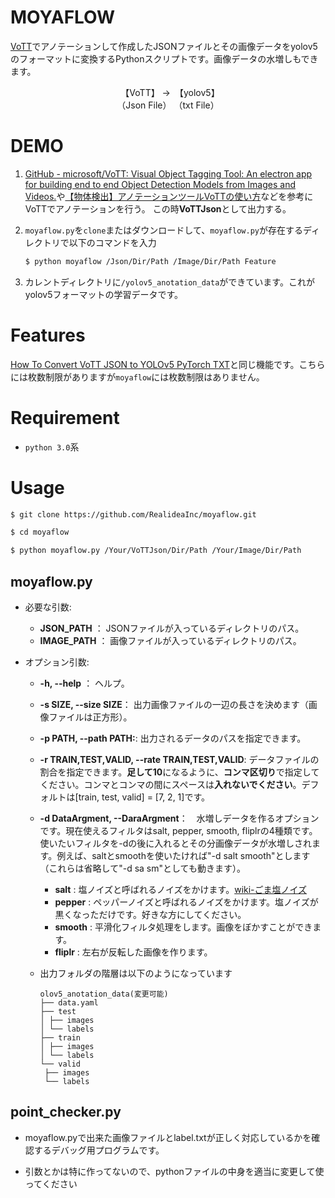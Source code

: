 # MOYAFLOW

[VoTT](https://github.com/microsoft/VoTT)でアノテーションして作成したJSONファイルとその画像データをyolov5のフォーマットに変換するPythonスクリプトです。画像データの水増しもできます。

<div>
<center>
　【VoTT】 →　【yolov5】<br>
（Json File）  （txt File）
</center>
</div>

# DEMO

1. [GitHub - microsoft/VoTT: Visual Object Tagging Tool: An electron app for building end to end Object Detection Models from Images and Videos.](https://github.com/microsoft/VoTT)や[【物体検出】アノテーションツールVoTTの使い方](https://sleepless-se.net/2019/06/21/how-to-use-vott/)などを参考にVoTTでアノテーションを行う。
   この時**VoTTJson**として出力する。

2. `moyaflow.py`を`clone`またはダウンロードして、`moyaflow.py`が存在するディレクトリで以下のコマンドを入力
   
   ```bash
   $ python moyaflow /Json/Dir/Path /Image/Dir/Path Feature 
   ```

3. カレントディレクトリに`/yolov5_anotation_data`ができています。これがyolov5フォーマットの学習データです。

# Features

[How To Convert VoTT JSON to YOLOv5 PyTorch TXT](https://roboflow.com/convert/vott-json-to-yolov5-pytorch-txt)と同じ機能です。こちらには枚数制限がありますが`moyaflow`には枚数制限はありません。

# Requirement

* `python 3.0`系

# Usage

```bash
$ git clone https://github.com/RealideaInc/moyaflow.git
```

```bash
$ cd moyaflow
```

```bash
$ python moyaflow.py /Your/VoTTJson/Dir/Path /Your/Image/Dir/Path 
```

## moyaflow.py

- 必要な引数:
  
  - **JSON_PATH** ：           JSONファイルが入っているディレクトリのパス。
  - **IMAGE_PATH** ：          画像ファイルが入っているディレクトリのパス。

- オプション引数:
  
  - **-h, --help**    ：        ヘルプ。
  
  - **-s SIZE, --size SIZE**：  出力画像ファイルの一辺の長さを決めます（画像ファイルは正方形）。
  
  - **-p PATH, --path PATH:**: 出力されるデータのパスを指定できます。
  
  - **-r TRAIN,TEST,VALID, --rate TRAIN,TEST,VALID**: データファイルの割合を指定できます。**足して10**になるように、**コンマ区切り**で指定してください。コンマとコンマの間にスペースは**入れないでください**。デフォルトは\[train, test, valid\] = [7, 2, 1]です。
  
  - **-d DataArgment, --DaraArgment**：　水増しデータを作るオプションです。現在使えるフィルタはsalt, pepper, smooth, fliplrの4種類です。使いたいフィルタを-dの後に入れるとその分画像データが水増しされます。例えば、saltとsmoothを使いたければ"-d salt smooth"とします（これらは省略して"-d sa sm"としても動きます）。
    
    - **salt** : 塩ノイズと呼ばれるノイズをかけます。[wiki-ごま塩ノイズ](https://ja.wikipedia.org/wiki/%E3%81%94%E3%81%BE%E5%A1%A9%E3%83%8E%E3%82%A4%E3%82%BA)
    - **pepper** : ペッパーノイズと呼ばれるノイズをかけます。塩ノイズが黒くなっただけです。好きな方にしてください。
    - **smooth** : 平滑化フィルタ処理をします。画像をぼかすことができます。
    - **fliplr** : 左右が反転した画像を作ります。
  
  - 出力フォルダの階層は以下のようになっています
    
    ```
    olov5_anotation_data(変更可能)
    ├── data.yaml
    ├── test
    │ ├── images
    │ └── labels
    ├── train
    │ ├── images
    │ └── labels
    └── valid
     ├── images
     └── labels
    ```

## point_checker.py

- moyaflow.pyで出来た画像ファイルとlabel.txtが正しく対応しているかを確認するデバッグ用プログラムです。

- 引数とかは特に作ってないので、pythonファイルの中身を適当に変更して使ってください
